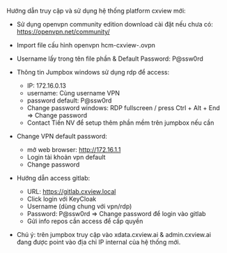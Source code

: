 Hướng dẫn truy cập và sử dụng hệ thống platform cxview mới:
- Sử dụng openvpn community edition download cài đặt nếu chưa có: https://openvpn.net/community/
- Import file cấu hình openvpn hcm-cxview-<username>.ovpn
- Username lấy trong tên file phần <username> & Default Password: P@ssw0rd
- Thông tin Jumpbox windows sử dụng rdp để access: 
	+ IP: 172.16.0.13
	+ username: Cùng username VPN
	+ password default: P@ssw0rd
	+ Change password windows: RDP fullscreen / press Ctrl + Alt + End => Change password 
	+ Contact Tiến NV để setup thêm phần mềm trên jumpbox nếu cần 
- Change VPN default password:
	+ mở web browser: http://172.16.1.1 
	+ Login tài khoản vpn default
	+ Change password 
- Hướng dẫn access gitlab:
	+ URL: https://gitlab.cxview.local
	+ Click login với KeyCloak
	+ Username (dùng chung với vpn/rdp)
	+ Password: P@ssw0rd => Change password để login vào gitlab 
	+ Gửi info repos cần access để cấp quyền 

- Chú ý: trên jumpbox truy cập vào xdata.cxview.ai & admin.cxview.ai đang được point vào địa chỉ IP internal của hệ thống mới.
